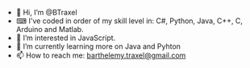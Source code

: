 - 👋 Hi, I’m @BTraxel
- ⌨ I've coded in order of my skill level in: C#, Python, Java, C++, C, Arduino and Matlab.
- 👀 I’m interested in JavaScript.
- 🌱 I’m currently learning more on Java and Pyhton
- 📫 How to reach me: barthelemy.traxel@gmail.com

